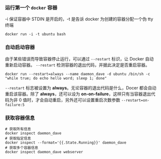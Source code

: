 ### 运行第一个 `docker` 容器

-i 保证容器中 STDIN 是开启的，-t 是告诉 docker 为创建的容器分配一个伪 tty 终端
```
docker run -i -t ubuntu bash
```
### 自动启动容器

由于某些错误而导致容器停止运行，可以通过 `--restart` 标识，让 Docker 自动重新启动容器。 `--restart` 检测容器的退出代码，并据此决定是否重启容器。

```
docker run --restart=always --name daemon_dave -d ubuntu /bin/sh -c "while true; do echo hello word; sleep 1; done"
```

`--restart` 标志被设置为 **always**。无论容器的退出代码是什么，Docer 都会自动重启该容器。除了 **always**，还可以设为 **on-on-failure**，这样只有当容器退出代码为非 0 值时，才会自动重启，另外还可以设置重启次数参数 `--restart=on-failure:5`

### 获取容器信息

```
# 获取所有信息
docker inspect daemon_dave
# 获取指定信息
docker inspect --format='{{.State.Running}}' daemon_dave
# 获取多个容器信息
docker inspect daemon_dave webserver
```
